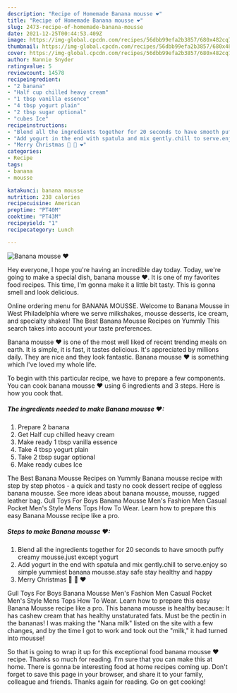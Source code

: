 ```yaml
---
description: "Recipe of Homemade Banana mousse ❤"
title: "Recipe of Homemade Banana mousse ❤"
slug: 2473-recipe-of-homemade-banana-mousse
date: 2021-12-25T00:44:53.409Z
image: https://img-global.cpcdn.com/recipes/56dbb99efa2b3857/680x482cq70/banana-mousse-recipe-main-photo.jpg
thumbnail: https://img-global.cpcdn.com/recipes/56dbb99efa2b3857/680x482cq70/banana-mousse-recipe-main-photo.jpg
cover: https://img-global.cpcdn.com/recipes/56dbb99efa2b3857/680x482cq70/banana-mousse-recipe-main-photo.jpg
author: Nannie Snyder
ratingvalue: 5
reviewcount: 14578
recipeingredient:
- "2 banana"
- "Half cup chilled heavy cream"
- "1 tbsp vanilla essence"
- "4 tbsp yogurt plain"
- "2 tbsp sugar optional"
- "cubes Ice"
recipeinstructions:
- "Blend all the ingredients together for 20 seconds to have smooth puffy creamy mousse.just except yogurt"
- "Add yogurt in the end with spatula and mix gently.chill to serve.enjoy so simple yummiest banana mousse.stay safe stay healthy and happy"
- "Merry Christmas 🎅 🎄 ❤"
categories:
- Recipe
tags:
- banana
- mousse

katakunci: banana mousse 
nutrition: 238 calories
recipecuisine: American
preptime: "PT40M"
cooktime: "PT43M"
recipeyield: "1"
recipecategory: Lunch

---
```



![Banana mousse ❤](https://img-global.cpcdn.com/recipes/56dbb99efa2b3857/680x482cq70/banana-mousse-recipe-main-photo.jpg)

Hey everyone, I hope you're having an incredible day today. Today, we're going to make a special dish, banana mousse ❤. It is one of my favorites food recipes. This time, I'm gonna make it a little bit tasty. This is gonna smell and look delicious.

Online ordering menu for BANANA MOUSSE. Welcome to Banana Mousse in West Philadelphia where we serve milkshakes, mousse desserts, ice cream, and specialty shakes! The Best Banana Mousse Recipes on Yummly This search takes into account your taste preferences.

Banana mousse ❤ is one of the most well liked of recent trending meals on earth. It is simple, it is fast, it tastes delicious. It's appreciated by millions daily. They are nice and they look fantastic. Banana mousse ❤ is something which I've loved my whole life.


To begin with this particular recipe, we have to prepare a few components. You can cook banana mousse ❤ using 6 ingredients and 3 steps. Here is how you cook that.

<!--inarticleads1-->

##### The ingredients needed to make Banana mousse ❤:

1. Prepare 2 banana
1. Get Half cup chilled heavy cream
1. Make ready 1 tbsp vanilla essence
1. Take 4 tbsp yogurt plain
1. Take 2 tbsp sugar optional
1. Make ready cubes Ice


The Best Banana Mousse Recipes on Yummly Banana mousse recipe with step by step photos - a quick and tasty no cook dessert recipe of eggless banana mousse. See more ideas about banana mousse, mousse, rugged leather bag. Gull Toys For Boys Banana Mousse Men&#39;s Fashion Men Casual Pocket Men&#39;s Style Mens Tops How To Wear. Learn how to prepare this easy Banana Mousse recipe like a pro. 

<!--inarticleads2-->

##### Steps to make Banana mousse ❤:

1. Blend all the ingredients together for 20 seconds to have smooth puffy creamy mousse.just except yogurt
1. Add yogurt in the end with spatula and mix gently.chill to serve.enjoy so simple yummiest banana mousse.stay safe stay healthy and happy
1. Merry Christmas 🎅 🎄 ❤


Gull Toys For Boys Banana Mousse Men&#39;s Fashion Men Casual Pocket Men&#39;s Style Mens Tops How To Wear. Learn how to prepare this easy Banana Mousse recipe like a pro. This banana mousse is healthy because: It has cashew cream that has healthy unstaturated fats. Must be the pectin in the bananas! I was making the &#34;Nana milk&#34; listed on the site with a few changes, and by the time I got to work and took out the &#34;milk,&#34; it had turned into mousse! 

So that is going to wrap it up for this exceptional food banana mousse ❤ recipe. Thanks so much for reading. I'm sure that you can make this at home. There is gonna be interesting food at home recipes coming up. Don't forget to save this page in your browser, and share it to your family, colleague and friends. Thanks again for reading. Go on get cooking!
